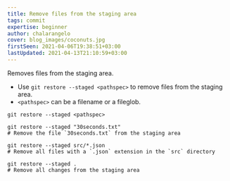 ```yaml
---
title: Remove files from the staging area
tags: commit
expertise: beginner
author: chalarangelo
cover: blog_images/coconuts.jpg
firstSeen: 2021-04-06T19:38:51+03:00
lastUpdated: 2021-04-13T21:10:59+03:00
---
```


Removes files from the staging area.

- Use `git restore --staged <pathspec>` to remove files from the staging area.
- `<pathspec>` can be a filename or a fileglob.

```shell
git restore --staged <pathspec>
```

```shell
git restore --staged "30seconds.txt"
# Remove the file `30seconds.txt` from the staging area

git restore --staged src/*.json
# Remove all files with a `.json` extension in the `src` directory

git restore --staged .
# Remove all changes from the staging area
```
